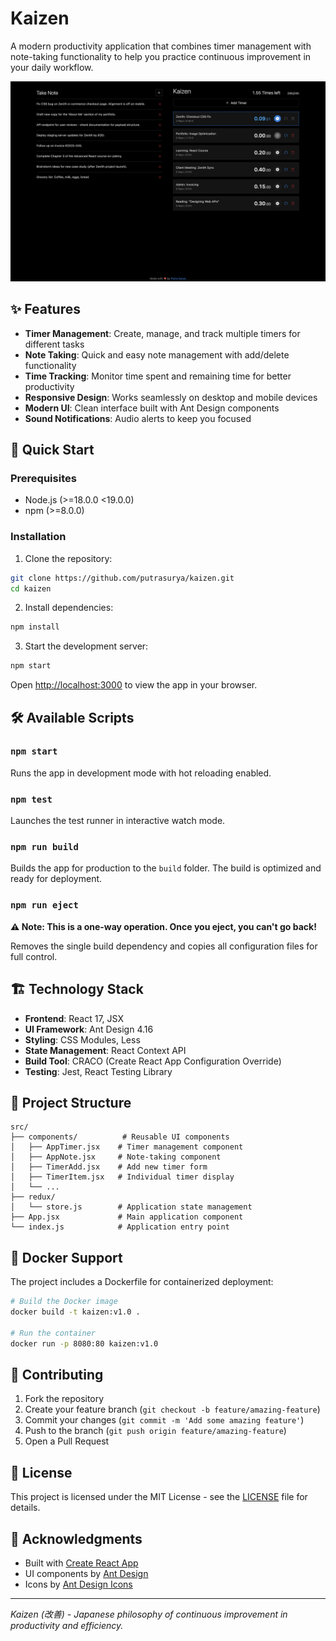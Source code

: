 # Kaizen

A modern productivity application that combines timer management with note-taking functionality to help you practice continuous improvement in your daily workflow.

![Kaizen Demo](./screenshot.png)

## ✨ Features

- **Timer Management**: Create, manage, and track multiple timers for different tasks
- **Note Taking**: Quick and easy note management with add/delete functionality
- **Time Tracking**: Monitor time spent and remaining time for better productivity
- **Responsive Design**: Works seamlessly on desktop and mobile devices
- **Modern UI**: Clean interface built with Ant Design components
- **Sound Notifications**: Audio alerts to keep you focused

## 🚀 Quick Start

### Prerequisites

- Node.js (>=18.0.0 <19.0.0)
- npm (>=8.0.0)

### Installation

1. Clone the repository:
```bash
git clone https://github.com/putrasurya/kaizen.git
cd kaizen
```

2. Install dependencies:
```bash
npm install
```

3. Start the development server:
```bash
npm start
```

Open [http://localhost:3000](http://localhost:3000) to view the app in your browser.

## 🛠️ Available Scripts

### `npm start`
Runs the app in development mode with hot reloading enabled.

### `npm test`
Launches the test runner in interactive watch mode.

### `npm run build`
Builds the app for production to the `build` folder. The build is optimized and ready for deployment.

### `npm run eject`
**⚠️ Note: This is a one-way operation. Once you eject, you can't go back!**

Removes the single build dependency and copies all configuration files for full control.

## 🏗️ Technology Stack

- **Frontend**: React 17, JSX
- **UI Framework**: Ant Design 4.16
- **Styling**: CSS Modules, Less
- **State Management**: React Context API
- **Build Tool**: CRACO (Create React App Configuration Override)
- **Testing**: Jest, React Testing Library

## 📁 Project Structure

```
src/
├── components/          # Reusable UI components
│   ├── AppTimer.jsx    # Timer management component
│   ├── AppNote.jsx     # Note-taking component
│   ├── TimerAdd.jsx    # Add new timer form
│   ├── TimerItem.jsx   # Individual timer display
│   └── ...
├── redux/
│   └── store.js        # Application state management
├── App.jsx             # Main application component
└── index.js            # Application entry point
```

## 🐳 Docker Support

The project includes a Dockerfile for containerized deployment:

```bash
# Build the Docker image
docker build -t kaizen:v1.0 .

# Run the container
docker run -p 8080:80 kaizen:v1.0
```

## 🤝 Contributing

1. Fork the repository
2. Create your feature branch (`git checkout -b feature/amazing-feature`)
3. Commit your changes (`git commit -m 'Add some amazing feature'`)
4. Push to the branch (`git push origin feature/amazing-feature`)
5. Open a Pull Request

## 📝 License

This project is licensed under the MIT License - see the [LICENSE](LICENSE) file for details.

## 🙏 Acknowledgments

- Built with [Create React App](https://github.com/facebook/create-react-app)
- UI components by [Ant Design](https://ant.design/)
- Icons by [Ant Design Icons](https://github.com/ant-design/ant-design-icons)

---

*Kaizen (改善) - Japanese philosophy of continuous improvement in productivity and efficiency.*
